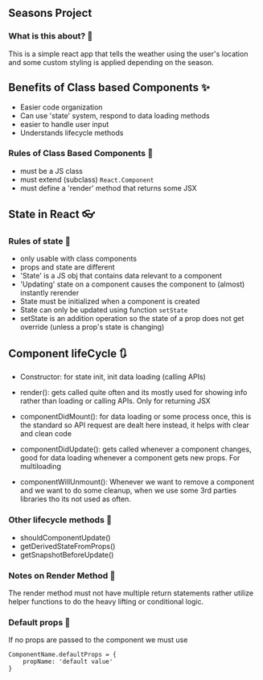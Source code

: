 ## Seasons Project
### What is this about? 🔎
This is a simple react app that tells the weather using the user's location and some custom styling is applied depending on the season.

## Benefits of Class based Components ✨
- Easier code organization
- Can use 'state' system, respond to data loading methods
- easier to handle user input
- Understands lifecycle methods

### Rules of Class Based Components 📏
- must be a JS class
- must extend (subclass) ``` React.Component ```
- must define a 'render' method that returns some JSX
## State in React 👓
### Rules of state 📏
- only usable with class components
- props and state are different
- 'State' is a JS obj that contains data relevant to a component
- 'Updating' state on a component causes the component to (almost) instantly rerender
- State must be initialized when a component is created
- State can only be updated using function ``` setState ```
- setState is an addition operation so the state of a prop does not get override (unless a prop's state is changing)
## Component lifeCycle 🔃
* Constructor: 
    for state init, init data loading (calling APIs)

* render():
    gets called quite often and its mostly used for showing info rather than loading or calling APIs. Only for returning JSX

* componentDidMount():
    for data loading or some process once, this is the standard so API request are dealt here instead, it helps with clear and clean code

* componentDidUpdate():
    gets called whenever a component changes, good for data loading whenever a component gets new props. For multiloading

* componentWillUnmount():
    Whenever we want to remove a component and we want to do some cleanup, when we use some 3rd parties libraries tho its not used as often.

### Other lifecycle methods 🚀
- shouldComponentUpdate()
- getDerivedStateFromProps()
- getSnapshotBeforeUpdate()

### Notes on Render Method 🎃
The render method must not have multiple return statements rather utilize helper functions to do the heavy lifting or conditional logic.

### Default props 🎁
If no props are passed to the component we must use
```
ComponentName.defaultProps = {
    propName: 'default value'
}
```